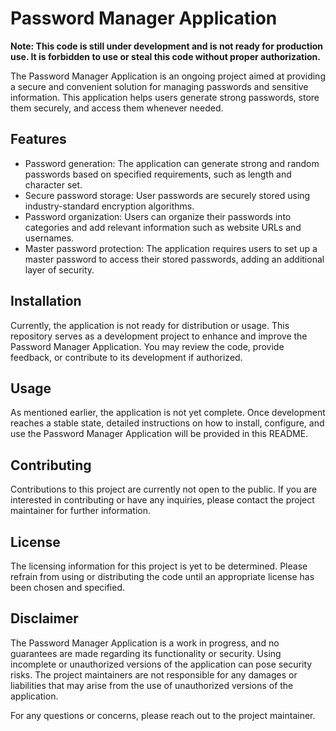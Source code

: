 # Password Manager Application

**Note: This code is still under development and is not ready for production use. It is forbidden to use or steal this code without proper authorization.**

The Password Manager Application is an ongoing project aimed at providing a secure and convenient solution for managing passwords and sensitive information. This application helps users generate strong passwords, store them securely, and access them whenever needed.

## Features

- Password generation: The application can generate strong and random passwords based on specified requirements, such as length and character set.
- Secure password storage: User passwords are securely stored using industry-standard encryption algorithms.
- Password organization: Users can organize their passwords into categories and add relevant information such as website URLs and usernames.
- Master password protection: The application requires users to set up a master password to access their stored passwords, adding an additional layer of security.

## Installation

Currently, the application is not ready for distribution or usage. This repository serves as a development project to enhance and improve the Password Manager Application. You may review the code, provide feedback, or contribute to its development if authorized.

## Usage

As mentioned earlier, the application is not yet complete. Once development reaches a stable state, detailed instructions on how to install, configure, and use the Password Manager Application will be provided in this README.

## Contributing

Contributions to this project are currently not open to the public. If you are interested in contributing or have any inquiries, please contact the project maintainer for further information.

## License

The licensing information for this project is yet to be determined. Please refrain from using or distributing the code until an appropriate license has been chosen and specified.

## Disclaimer

The Password Manager Application is a work in progress, and no guarantees are made regarding its functionality or security. Using incomplete or unauthorized versions of the application can pose security risks. The project maintainers are not responsible for any damages or liabilities that may arise from the use of unauthorized versions of the application.

For any questions or concerns, please reach out to the project maintainer.

